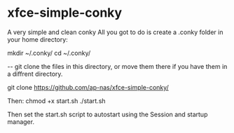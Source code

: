 # xfce-simple-conky
A very simple and clean conky
All you got to do is create a .conky folder in your home directory:



mkdir ~/.conky/
cd  ~/.conky/

-- git clone the files in this directory, or move them there if you have them in a diffrent directory.

git clone https://github.com/ap-nas/xfce-simple-conky/

Then:
chmod +x start.sh
./start.sh 

Then set the start.sh script to autostart using the Session and startup manager.

